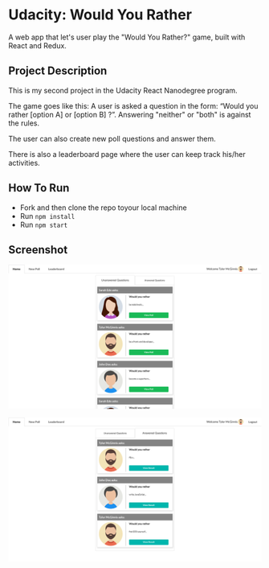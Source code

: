 # Udacity: Would You Rather

A web app that let's user play the "Would You Rather?" game, built with React and Redux.

## Project Description

This is my second project in the Udacity React Nanodegree program. 

The game goes like this: A user is asked a question in the form: “Would you rather [option A] or [option B] ?”. Answering "neither" or "both" is against the rules.

The user can also create new poll questions and answer them.

There is also a leaderboard page where the user can keep track his/her activities.


## How To Run 

- Fork and then clone the repo toyour local machine
- Run `npm install`
- Run `npm start`

## Screenshot

![screenshot](/public/Screenshot%202020-04-30%20at%2001.54.43.png)

![screenshot](/public/Screenshot%202020-04-30%20at%2001.54.21.png)